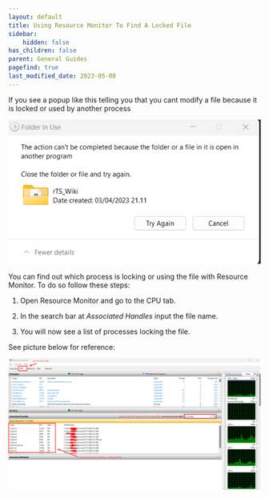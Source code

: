 ```yaml
---
layout: default
title: Using Resource Monitor To Find A Locked File
sidebar:
    hidden: false
has_children: false
parent: General Guides
pagefind: true
last_modified_date: 2023-05-08
---
```




If you see a popup like this telling you that you cant modify a file because it is locked or used by another process

![folderInUse.png](/assets/resource-monitor/folderInUse.png)

You can find out which process is locking or using the file with Resource Monitor. To do so follow these steps:

1. Open Resource Monitor and go to the CPU tab.

2. In the search bar at *Associated Handles* input the file name.

3. You will now see a list of processes locking the file.

See picture below for reference:

![rsmLockedFile.png](/assets/resource-monitor/rsmLockedFile.png)